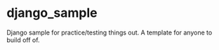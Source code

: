 # django_sample
Django sample for practice/testing things out. A template for anyone to build off of.
